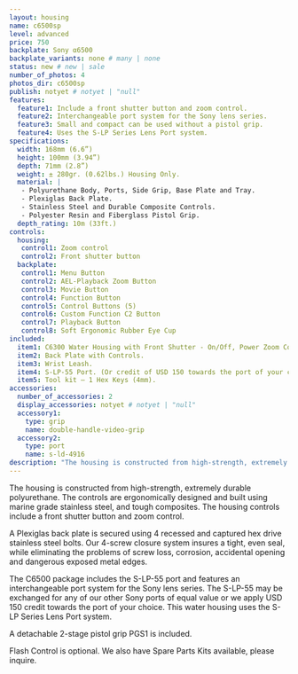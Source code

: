 ```yaml
---
layout: housing
name: c6500sp
level: advanced
price: 750
backplate: Sony α6500
backplate_variants: none # many | none
status: new # new | sale
number_of_photos: 4
photos_dir: c6500sp
publish: notyet # notyet | "null"
features:
  feature1: Include a front shutter button and zoom control.
  feature2: Interchangeable port system for the Sony lens series.
  feature3: Small and compact can be used without a pistol grip.
  feature4: Uses the S-LP Series Lens Port system.
specifications:
  width: 168mm (6.6”)
  height: 100mm (3.94”)
  depth: 71mm (2.8”)
  weight: ± 280gr. (0.62lbs.) Housing Only.  
  material: |
   - Polyurethane Body, Ports, Side Grip, Base Plate and Tray.
   - Plexiglas Back Plate.
   - Stainless Steel and Durable Composite Controls.
   - Polyester Resin and Fiberglass Pistol Grip.
  depth_rating: 10m (33ft.)
controls:
  housing:
   control1: Zoom control
   control2: Front shutter button
  backplate:
   control1: Menu Button
   control2: AEL-Playback Zoom Button
   control3: Movie Button
   control4: Function Button
   control5: Control Buttons (5)
   control6: Custom Function C2 Button
   control7: Playback Button
   control8: Soft Ergonomic Rubber Eye Cup
included:
  item1: C6300 Water Housing with Front Shutter - On/Off, Power Zoom Control for selected lenses, C1 Custom Button, Mode Dial, Control Dial and Electronic Cabling.
  item2: Back Plate with Controls.
  item3: Wrist Leash.
  item4: S-LP-55 Port. (Or credit of USD 150 towards the port of your choice).
  item5: Tool kit – 1 Hex Keys (4mm).
accessories:
  number_of_accessories: 2
  display_accessories: notyet # notyet | "null"
  accessory1:
    type: grip
    name: double-handle-video-grip
  accessory2:
    type: port
    name: s-ld-4916
description: "The housing is constructed from high-strength, extremely durable polyurethane. A Plexiglas back plate is secured using 5 recessed and captured hex drive stainless steel bolts. The detachable 2-stage pistol grip PGS1 is included. The C6500SPII package includes the S-LP-55 port and features an interchangeable port system for the Sony lens series. This water housing uses the S-LP Series Lens Port system."
---
```

The housing is constructed from high-strength, extremely durable polyurethane. The controls are ergonomically designed and built using marine grade stainless steel, and tough composites. The housing controls include a front shutter button and zoom control.

A Plexiglas back plate is secured using 4 recessed and captured hex drive stainless steel bolts. Our 4-screw closure system insures a tight, even seal, while eliminating the problems of screw loss, corrosion, accidental opening and dangerous exposed metal edges.

The C6500 package includes the S-LP-55 port and features an interchangeable port system for the Sony lens series.  The S-LP-55 may be exchanged for any of our other Sony ports of equal value or we apply USD 150 credit towards the port of your choice. This water housing uses the S-LP Series Lens Port system.

A detachable 2-stage pistol grip PGS1 is included.

Flash Control is optional. We also have Spare Parts Kits available, please inquire.
